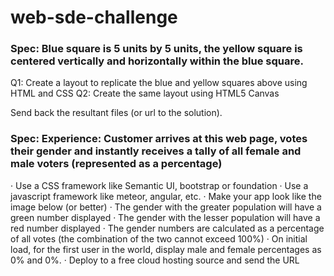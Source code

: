 # web-sde-challenge

### Spec: Blue square is 5 units by 5 units, the yellow square is centered vertically and horizontally within the blue square.
 
Q1: Create a layout to replicate the blue and yellow squares above using HTML and CSS
Q2: Create the same layout using HTML5 Canvas
 
Send back the resultant files (or url to the solution).
 
### Spec:  Experience: Customer arrives at this web page, votes their gender and instantly receives a tally of all female and male voters (represented as a percentage)
·       Use a CSS framework like Semantic UI, bootstrap or foundation
·       Use a javascript framework like meteor, angular, etc.
·       Make your app look like the image below (or better)
·       The gender with the greater population will have a green number displayed
·       The gender with the lesser population will have a red number displayed
·       The gender numbers are calculated as a percentage of all votes (the combination of the two cannot exceed 100%)
·       On initial load, for the first user in the world, display male and female percentages as 0% and 0%.
·       Deploy to a free cloud hosting source and send the URL 
